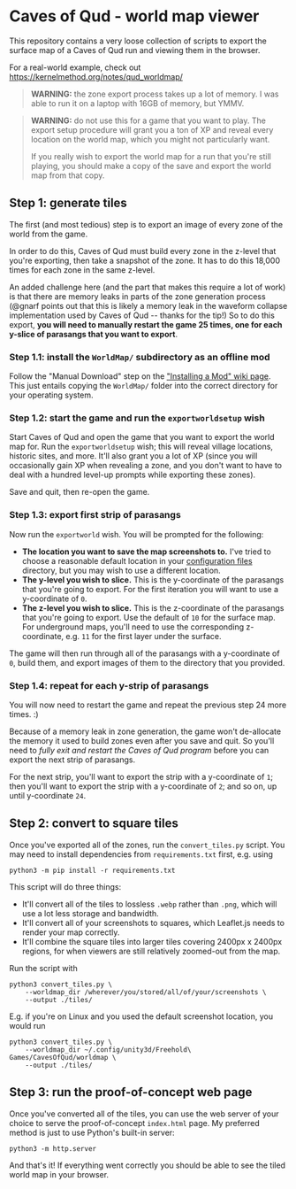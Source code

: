 # Caves of Qud - world map viewer

This repository contains a very loose collection of scripts to export the
surface map of a Caves of Qud run and viewing them in the browser.

For a real-world example, check out https://kernelmethod.org/notes/qud_worldmap/

> **WARNING:** the zone export process takes up a lot of memory. I was able to
> run it on a laptop with 16GB of memory, but YMMV.

> **WARNING:** do not use this for a game that you want to play. The export
> setup procedure will grant you a ton of XP and reveal every location on the
> world map, which you might not particularly want.
>
> If you really wish to export the world map for a run that you're still
> playing, you should make a copy of the save and export the world map from
> that copy.

## Step 1: generate tiles

The first (and most tedious) step is to export an image of every zone of the
world from the game.

In order to do this, Caves of Qud must build every zone in the z-level that
you're exporting, then take a snapshot of the zone. It has to do this 18,000
times for each zone in the same z-level.

An added challenge here (and the part that makes this require a lot of work) is
that there are memory leaks in parts of the zone generation process (@gnarf
points out that this is likely a memory leak in the waveform collapse
implementation used by Caves of Qud -- thanks for the tip!) So to do this
export, **you will need to manually restart the game 25 times, one for each
y-slice of parasangs that you want to export**.

### Step 1.1: install the `WorldMap/` subdirectory as an offline mod

Follow the "Manual Download" step on the
["Installing a Mod" wiki page](https://wiki.cavesofqud.com/wiki/Modding:Installing_a_mod#Manual_Download).
This just entails copying the `WorldMap/` folder into the correct directory for
your operating system.

### Step 1.2: start the game and run the `exportworldsetup` wish

Start Caves of Qud and open the game that you want to export the world map for.
Run the `exportworldsetup` wish; this will reveal village locations, historic
sites, and more. It'll also grant you a lot of XP (since you will occasionally
gain XP when revealing a zone, and you don't want to have to deal with a
hundred level-up prompts while exporting these zones).

Save and quit, then re-open the game.

### Step 1.3: export first strip of parasangs

Now run the `exportworld` wish. You will be prompted for the following:

- **The location you want to save the map screenshots to.** I've tried to
  choose a reasonable default location in your
  [configuration files](https://wiki.cavesofqud.com/wiki/File_locations)
  directory, but you may wish to use a different location.
- **The y-level you wish to slice.** This is the y-coordinate of the parasangs
  that you're going to export. For the first iteration you will want to use a
  y-coordinate of `0`.
- **The z-level you wish to slice.** This is the z-coordinate of the parasangs
  that you're going to export. Use the default of `10` for the surface map. For
  underground maps, you'll need to use the corresponding z-coordinate, e.g.
  `11` for the first layer under the surface.

The game will then run through all of the parasangs with a y-coordinate of `0`,
build them, and export images of them to the directory that you provided.

### Step 1.4: repeat for each y-strip of parasangs

You will now need to restart the game and repeat the previous step 24 more
times. :)

Because of a memory leak in zone generation, the game won't de-allocate the
memory it used to build zones even after you save and quit. So you'll need to
_fully exit and restart the Caves of Qud program_ before you can export the
next strip of parasangs.

For the next strip, you'll want to export the strip with a y-coordinate of `1`;
then you'll want to export the strip with a y-coordinate of `2`; and so on, up
until y-coordinate `24`.

## Step 2: convert to square tiles

Once you've exported all of the zones, run the `convert_tiles.py` script. You
may need to install dependencies from `requirements.txt` first, e.g. using

```
python3 -m pip install -r requirements.txt
```

This script will do three things:

- It'll convert all of the tiles to lossless `.webp` rather than `.png`, which
  will use a lot less storage and bandwidth.
- It'll convert all of your screenshots to squares, which Leaflet.js needs to
  render your map correctly.
- It'll combine the square tiles into larger tiles covering 2400px x 2400px
  regions, for when viewers are still relatively zoomed-out from the map.

Run the script with

```
python3 convert_tiles.py \
    --worldmap_dir /wherever/you/stored/all/of/your/screenshots \
    --output ./tiles/
```

E.g. if you're on Linux and you used the default screenshot location, you would
run

```
python3 convert_tiles.py \
    --worldmap_dir ~/.config/unity3d/Freehold\ Games/CavesOfQud/worldmap \
    --output ./tiles/
```

## Step 3: run the proof-of-concept web page

Once you've converted all of the tiles, you can use the web server of your
choice to serve the proof-of-concept `index.html` page. My preferred method
is just to use Python's built-in server:

```
python3 -m http.server
```

And that's it! If everything went correctly you should be able to see the
tiled world map in your browser.
